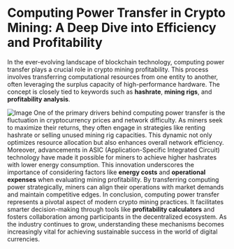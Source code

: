 # Computing Power Transfer in Crypto Mining: A Deep Dive into Efficiency and Profitability
In the ever-evolving landscape of blockchain technology, computing power transfer plays a crucial role in crypto mining profitability. This process involves transferring computational resources from one entity to another, often leveraging the surplus capacity of high-performance hardware. The concept is closely tied to keywords such as **hashrate**, **mining rigs**, and **profitability analysis**.

![Image](https://github.com/user-attachments/assets/4a25d116-2220-4385-b08e-f287af8fcbc4)
One of the primary drivers behind computing power transfer is the fluctuation in cryptocurrency prices and network difficulty. As miners seek to maximize their returns, they often engage in strategies like renting hashrate or selling unused mining rig capacities. This dynamic not only optimizes resource allocation but also enhances overall network efficiency.
Moreover, advancements in ASIC (Application-Specific Integrated Circuit) technology have made it possible for miners to achieve higher hashrates with lower energy consumption. This innovation underscores the importance of considering factors like **energy costs** and **operational expenses** when evaluating mining profitability. By transferring computing power strategically, miners can align their operations with market demands and maintain competitive edges.
In conclusion, computing power transfer represents a pivotal aspect of modern crypto mining practices. It facilitates smarter decision-making through tools like **profitability calculators** and fosters collaboration among participants in the decentralized ecosystem. As the industry continues to grow, understanding these mechanisms becomes increasingly vital for achieving sustainable success in the world of digital currencies.
